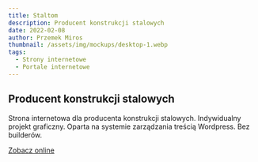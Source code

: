 ```yaml
---
title: Staltom
description: Producent konstrukcji stalowych
date: 2022-02-08
author: Przemek Miros
thumbnail: /assets/img/mockups/desktop-1.webp
tags:
  - Strony internetowe
  - Portale internetowe
---
```


## Producent konstrukcji stalowych

Strona internetowa dla producenta konstrukcji stalowych. Indywidualny projekt graficzny. Oparta na systemie zarządzania treścią Wordpress. Bez builderów.

<a href="https://staltom.com.pl/" title="Zobacz online" target="_blank" class="button" rel="nofollow">Zobacz online</a>